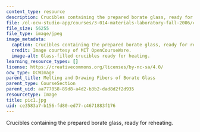```yaml
---
content_type: resource
description: Crucibles containing the prepared borate glass, ready for reheating.
file: /ol-ocw-studio-app/courses/3-014-materials-laboratory-fall-2006/ce3583a7b156fd80ed77c4671883f176_pic1.jpg
file_size: 56255
file_type: image/jpeg
image_metadata:
  caption: Crucibles containing the prepared borate glass, ready for reheating.
  credit: Image courtesy of MIT OpenCourseWare.
  image-alt: Glass-filled crucibles ready for heating.
learning_resource_types: []
license: https://creativecommons.org/licenses/by-nc-sa/4.0/
ocw_type: OCWImage
parent_title: Melting and Drawing Fibers of Borate Glass
parent_type: CourseSection
parent_uid: aa777058-89d8-a4d2-b3b2-dad8d2f2d935
resourcetype: Image
title: pic1.jpg
uid: ce3583a7-b156-fd80-ed77-c4671883f176
---
```

Crucibles containing the prepared borate glass, ready for reheating.